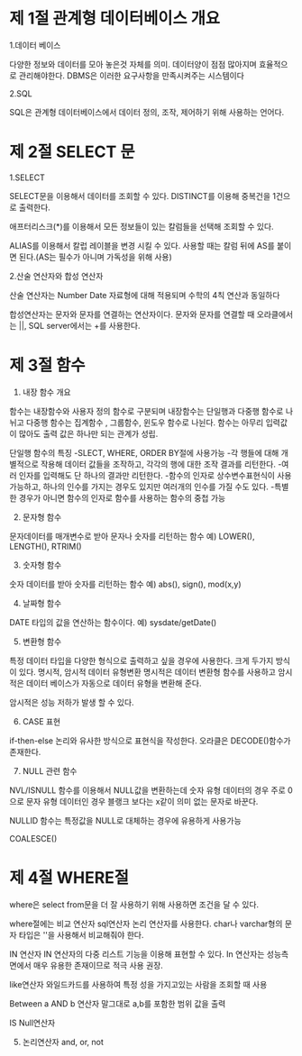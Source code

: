 # 제 1절 관계형 데이터베이스 개요

1.데이터 베이스

다양한 정보와 데이터를 모아 놓은것 자체를 의미. 데이터양이 점점 많아지며 효율적으로 관리해야한다. DBMS은 이러한 요구사항을 만족시켜주는 시스템이다

2.SQL

SQL은 관계형 데이터베이스에서 데이터 정의, 조작, 제어하기 위해 사용하는 언어다.


# 제 2절 SELECT 문

1.SELECT

SELECT문을 이용해서 데이터를 조회할 수 있다. DISTINCT를 이용해 중복건을 1건으로 출력한다.

애프터리스크(*)를 이용해서 모든 정보들이 있는 칼럼들을 선택해 조회할 수 있다.

ALIAS를 이용해서 칼럽 레이블을 변경 시킬 수 있다. 사용할 때는 칼럼 뒤에 AS를 붙이면 된다.(AS는 필수가 아니며 가독성을 위해 사용)

2.산술 연산자와 합성 연산자

산술 연산자는 Number Date 자료형에 대해 적용되며 수학의 4칙 연산과 동일하다

합성연산자는 문자와 문자를 연결하는 연산자이다. 문자와 문자를 연결할 때 오라클에서는 ||, SQL server에서는 +를 사용한다.


# 제 3절 함수

1. 내장 함수 개요

함수는 내장함수와 사용자 정의 함수로 구분되며 내장함수는 단일행과 다중행 함수로 나뉘고 다중행 함수는 집계함수 , 그룹함수, 윈도우 함수로 나뉜다.
함수는 아무리 입력값이 많아도 출력 값은 하나만 되는 관계가 성립.

단일행 함수의 특징
-SLECT, WHERE, ORDER BY절에 사용가능
-각 행들에 대해 개별적으로 작용해 데이터 값들을 조작하고, 각각의 행에 대한 조작 결과를 리턴한다.
-여러 인자를 입력해도 단 하나의 결과만 리턴한다.
-함수의 인자로 상수변수표현식이 사용가능하고, 하나의 인수를 가지는 경우도 있지만 여러개의 인수를 가질 수도 있다.
-특별한 경우가 아니면 함수의 인자로 함수를 사용하는 함수의 중첩 가능

2. 문자형 함수

문자데이터를 매개변수로 받아 문자나 숫자를 리턴하는 함수
예) LOWER(), LENGTH(), RTRIM()

3. 숫자형 함수

숫자 데이터를 받아 숫자를 리턴하는 함수
예) abs(), sign(), mod(x,y)

4. 날짜형 함수

DATE 타입의 값을 연산하는 함수이다.
예) sysdate/getDate()

5. 변환형 함수

특정 데이터 타입을 다양한 형식으로 출력하고 싶을 경우에 사용한다.
크게 두가지 방식이 있다. 명시적, 암시적 데이터 유형변환
명시적은 데이터 변환형 함수를 사용하고 암시적은 데이터 베이스가 자동으로 데이터 유형을 변환해 준다.

암시적은 성능 저하가 발생 할 수 있다.

6. CASE 표현

if-then-else 논리와 유사한 방식으로 표현식을 작성한다.
오라클은 DECODE()함수가 존재한다.

7. NULL 관련 함수

NVL/ISNULL 함수를 이용해서 NULL값을 변환하는데 숫자 유형 데이터의 경우 주로 0으로 문자 유형 데이터인 경우 블랭크 보다는 x같이 의미 없는 문자로 바꾼다.

NULLID 함수는  특정값을 NULL로 대체하는 경우에 유용하게 사용가능

COALESCE()

# 제 4절 WHERE절

where은 select from문을 더 잘 사용하기 위해 사용하면 조건을 달 수 있다.

where절에는 비교 연산자 sql연산자 논리 연산자를 사용한다. 
char나 varchar형의 문자 타입은 ''을 사용해서 비교해줘야 한다.

IN 연산자
IN 연산자의 다중 리스트 기능을 이용해 표현할 수 있다. In 연산자는 성능측면에서 매우 유용한 존재이므로 적극 사용 권장.

like연산자
와일드카드를 사용하여 특정 성을 가지고있는 사람을 조회할 때 사용

Between a AND b 연산자
말그대로 a,b를 포함한 범위 값을 출력

IS Null연산자

5. 논리연산자
and, or, not

